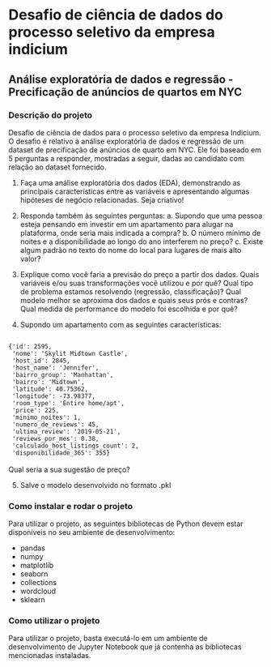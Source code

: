 # Desafio de ciência de dados do processo seletivo da empresa indicium
## Análise exploratória de dados e regressão - Precificação de anúncios de quartos em NYC

### Descrição do projeto

Desafio de ciência de dados para o processo seletivo da empresa Indicium. O desafio é relativo à análise exploratória de dados e regressão de um dataset de precificação de anúncios de quarto em NYC. Ele foi baseado em 5 perguntas a responder, mostradas a seguir, dadas ao candidato com relação ao dataset fornecido.

1. Faça uma análise exploratória dos dados (EDA), demonstrando as principais características entre as variáveis e apresentando algumas hipóteses de negócio relacionadas. Seja criativo!

2. Responda também às seguintes perguntas:
    a. Supondo que uma pessoa esteja pensando em investir em um apartamento para alugar na plataforma, onde seria mais indicada a compra?
    b. O número mínimo de noites e a disponibilidade ao longo do ano interferem no preço?
    c. Existe algum padrão no texto do nome do local para lugares de mais alto valor?

3. Explique como você faria a previsão do preço a partir dos dados. Quais variáveis e/ou suas transformações você utilizou e por quê? Qual tipo de problema estamos resolvendo (regressão, classificação)? Qual modelo melhor se aproxima dos dados e quais seus prós e contras? Qual medida de performance do modelo foi escolhida e por quê?

4. Supondo um apartamento com as seguintes características:

<code>
{'id': 2595,
 'nome': 'Skylit Midtown Castle',
 'host_id': 2845,
 'host_name': 'Jennifer',
 'bairro_group': 'Manhattan',
 'bairro': 'Midtown',
 'latitude': 40.75362,
 'longitude': -73.98377,
 'room_type': 'Entire home/apt',
 'price': 225,
 'minimo_noites': 1,
 'numero_de_reviews': 45,
 'ultima_review': '2019-05-21',
 'reviews_por_mes': 0.38,
 'calculado_host_listings_count': 2,
 'disponibilidade_365': 355}
</code>
<br>
Qual seria a sua sugestão de preço?

5. Salve o modelo desenvolvido no formato .pkl

### Como instalar e rodar o projeto

Para utilizar o projeto, as seguintes bibliotecas de Python devem estar disponíveis no seu ambiente de desenvolvimento:

* pandas
* numpy
* matplotlib
* seaborn
* collections
* wordcloud
* sklearn

### Como utilizar o projeto

Para utilizar o projeto, basta executá-lo em um ambiente de desenvolvimento de Jupyter Notebook que já contenha as bibliotecas mencionadas instaladas.